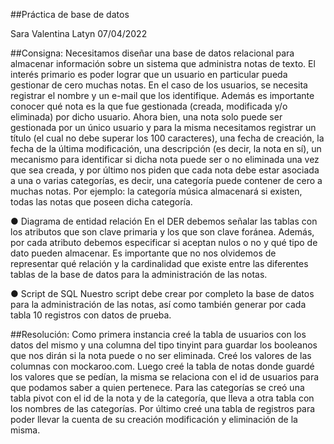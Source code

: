 ##Práctica de base de datos

Sara Valentina Latyn
07/04/2022

##Consigna:
Necesitamos diseñar una base de datos relacional para almacenar información sobre un
sistema que administra notas de texto. El interés primario es poder lograr que un usuario
en particular pueda gestionar de cero muchas notas.
En el caso de los usuarios, se necesita registrar el nombre y un e-mail que los identifique.
Además es importante conocer qué nota es la que fue gestionada (creada, modificada y/o
eliminada) por dicho usuario. Ahora bien, una nota solo puede ser gestionada por un
único usuario y para la misma necesitamos registrar un título (el cual no debe superar los
100 caracteres), una fecha de creación, la fecha de la última modificación, una
descripción (es decir, la nota en sí), un mecanismo para identificar si dicha nota puede
ser o no eliminada una vez que sea creada, y por último nos piden que cada nota debe
estar asociada a una o varias categorías, es decir, una categoría puede contener de cero a
muchas notas. Por ejemplo: la categoría música almacenará si existen, todas las notas
que poseen dicha categoría.

● Diagrama de entidad relación
En el DER debemos señalar las tablas con los atributos que son clave primaria y los que son
clave foránea. Además, por cada atributo debemos especificar si aceptan nulos o no y qué
tipo de dato pueden almacenar. Es importante que no nos olvidemos de representar qué
relación y la cardinalidad que existe entre las diferentes tablas de la base de datos para la
administración de las notas.

● Script de SQL
Nuestro script debe crear por completo la base de datos para la administración de las notas,
así como también generar por cada tabla 10 registros con datos de prueba.


##Resolución:
Como primera instancia creé la tabla de usuarios con los datos del mismo y una columna del 
tipo tinyint para guardar los booleanos que nos dirán si la nota puede o no ser eliminada. Creé
los valores de las columnas con mockaroo.com. Luego creé la tabla de notas donde guardé 
los valores que se pedían, la misma se relaciona con el id de usuarios para que podamos saber a 
quien pertenece. Para las categorías se creó una tabla pivot con el id de la nota y de la categoría,
que lleva a otra tabla con los nombres de las categorías. Por último creé una tabla de registros
para poder llevar la cuenta de su creación modificación y eliminación de la misma.
